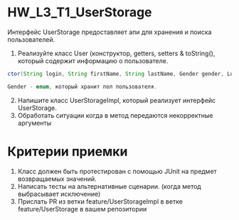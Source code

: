 # HW_L3_T1_UserStorage

Интерфейс UserStorage предоставляет апи для хранения и поиска пользователей.

1. Реализуйте класс User (конструктор, getters, setters & toString(), 
который содержит информацию о пользователе.

```java
ctor(String login, String firstName, String lastName, Gender gender, LocalDate birthDate);

Gender - enum, который хранит пол пользователя.
```

2. Напишите класс UserStorageImpl, который реализует интерфейс UserStorage.
3. Обработать ситуации когда в метод передаются некорректные аргументы

# Критерии приемки

1. Класс должен быть протестирован с помощью JUnit на предмет возвращаемых значений.
2. Написать тесты на альтернативные сценарии. (когда метод выбрасывает исключение)
3. Прислать PR из ветки feature/UserStorageImpl в ветке feature/UserStorage в вашем репозитории
